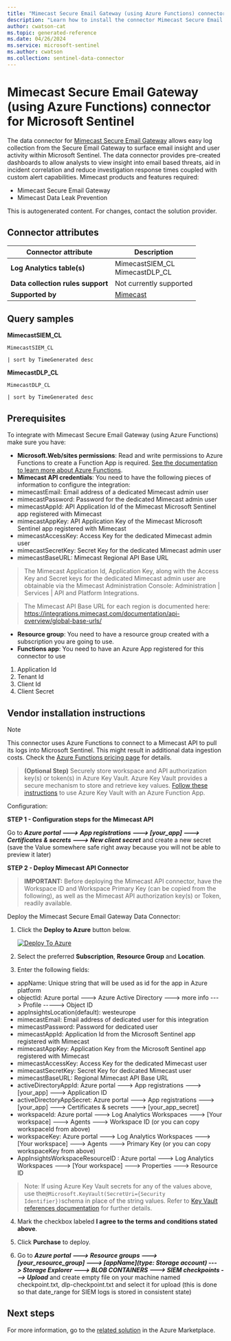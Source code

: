 ```yaml
---
title: "Mimecast Secure Email Gateway (using Azure Functions) connector for Microsoft Sentinel"
description: "Learn how to install the connector Mimecast Secure Email Gateway (using Azure Functions) to connect your data source to Microsoft Sentinel."
author: cwatson-cat
ms.topic: generated-reference
ms.date: 04/26/2024
ms.service: microsoft-sentinel
ms.author: cwatson
ms.collection: sentinel-data-connector
---
```


# Mimecast Secure Email Gateway (using Azure Functions) connector for Microsoft Sentinel

The data connector for [Mimecast Secure Email Gateway](https://community.mimecast.com/discussion/3421/how-to-integrate-mimecast-with-azure-sentinel/p1) allows easy log collection from the Secure Email Gateway to surface email insight and user activity within Microsoft Sentinel. The data connector provides pre-created dashboards to allow analysts to view insight into email based threats, aid in incident correlation and reduce investigation response times coupled with custom alert capabilities. Mimecast products and features required: 
- Mimecast Secure Email Gateway 
- Mimecast Data Leak Prevention
 

This is autogenerated content. For changes, contact the solution provider.

## Connector attributes

| Connector attribute | Description |
| --- | --- |
| **Log Analytics table(s)** | MimecastSIEM_CL<br/> MimecastDLP_CL<br/> |
| **Data collection rules support** | Not currently supported |
| **Supported by** | [Mimecast](https://community.mimecast.com/discussion/2738/how-do-i-contact-support) |

## Query samples

**MimecastSIEM_CL**

   ```kusto
MimecastSIEM_CL

   | sort by TimeGenerated desc
   ```

**MimecastDLP_CL**

   ```kusto
MimecastDLP_CL

   | sort by TimeGenerated desc
   ```



## Prerequisites

To integrate with Mimecast Secure Email Gateway (using Azure Functions) make sure you have: 

- **Microsoft.Web/sites permissions**: Read and write permissions to Azure Functions to create a Function App is required. [See the documentation to learn more about Azure Functions](/azure/azure-functions/).
- **Mimecast API credentials**: You need to have the following pieces of information to configure the integration:
- mimecastEmail: Email address of a dedicated Mimecast admin user
- mimecastPassword: Password for the dedicated Mimecast admin user
- mimecastAppId: API Application Id of the Mimecast Microsoft Sentinel app registered with Mimecast
- mimecastAppKey: API Application Key of the Mimecast Microsoft Sentinel app registered with Mimecast
- mimecastAccessKey: Access Key for the dedicated Mimecast admin user
- mimecastSecretKey: Secret Key for the dedicated Mimecast admin user
- mimecastBaseURL: Mimecast Regional API Base URL

> The Mimecast Application Id, Application Key, along with the Access Key and Secret keys for the dedicated Mimecast admin user are obtainable via the Mimecast Administration Console: Administration | Services | API and Platform Integrations.

> The Mimecast API Base URL for each region is documented here: https://integrations.mimecast.com/documentation/api-overview/global-base-urls/
- **Resource group**: You need to have a resource group created with a subscription you are going to use.
- **Functions app**: You need to have an Azure App registered for this connector to use
1. Application Id
2. Tenant Id
3. Client Id
4. Client Secret


## Vendor installation instructions


> [!NOTE]
   >  This connector uses Azure Functions to connect to a Mimecast API to pull its logs into Microsoft Sentinel. This might result in additional data ingestion costs. Check the [Azure Functions pricing page](https://azure.microsoft.com/pricing/details/functions/) for details.


>**(Optional Step)** Securely store workspace and API authorization key(s) or token(s) in Azure Key Vault. Azure Key Vault provides a secure mechanism to store and retrieve key values. [Follow these instructions](/azure/app-service/app-service-key-vault-references) to use Azure Key Vault with an Azure Function App.

Configuration:

**STEP 1 - Configuration steps for the Mimecast API**

Go to ***Azure portal ---> App registrations ---> [your_app] ---> Certificates & secrets ---> New client secret*** and create a new secret (save the Value somewhere safe right away because you will not be able to preview it later)


**STEP 2 - Deploy Mimecast API Connector**

>**IMPORTANT:** Before deploying the Mimecast API connector, have the Workspace ID  and Workspace Primary Key (can be copied from the following), as well as the Mimecast API authorization key(s) or Token, readily available.



Deploy the Mimecast Secure Email Gateway Data Connector:


1. Click the **Deploy to Azure** button below. 

	[![Deploy To Azure](https://aka.ms/deploytoazurebutton)](https://aka.ms/sentinel-MimecastSEG-azuredeploy)
2. Select the preferred **Subscription**, **Resource Group** and **Location**. 
3. Enter the following fields:
 - appName: Unique string that will be used as id for the app in Azure platform
 - objectId: Azure portal ---> Azure Active Directory ---> more info ---> Profile -----> Object ID
 - appInsightsLocation(default): westeurope
 - mimecastEmail: Email address of dedicated user for this integration
 - mimecastPassword: Password for dedicated user
 - mimecastAppId: Application Id from the Microsoft Sentinel app registered with Mimecast
 - mimecastAppKey: Application Key from the Microsoft Sentinel app registered with Mimecast
 - mimecastAccessKey: Access Key for the dedicated Mimecast user
 - mimecastSecretKey: Secret Key for dedicated Mimecast user
 - mimecastBaseURL: Regional Mimecast API Base URL
 - activeDirectoryAppId: Azure portal ---> App registrations ---> [your_app] ---> Application ID
 - activeDirectoryAppSecret: Azure portal ---> App registrations ---> [your_app] ---> Certificates & secrets ---> [your_app_secret]
 - workspaceId: Azure portal ---> Log Analytics Workspaces ---> [Your workspace] ---> Agents ---> Workspace ID (or you can copy workspaceId from above) 
 - workspaceKey:  Azure portal ---> Log Analytics Workspaces ---> [Your workspace] ---> Agents ---> Primary Key (or you can copy workspaceKey from above) 
 - AppInsightsWorkspaceResourceID : Azure portal ---> Log Analytics Workspaces ---> [Your workspace] ---> Properties ---> Resource ID 

 >Note: If using Azure Key Vault secrets for any of the values above, use the`@Microsoft.KeyVault(SecretUri={Security Identifier})`schema in place of the string values. Refer to [Key Vault references documentation](/azure/app-service/app-service-key-vault-references) for further details.

4. Mark the checkbox labeled **I agree to the terms and conditions stated above**. 
5. Click **Purchase** to deploy.

6. Go to ***Azure portal ---> Resource groups ---> [your_resource_group] --->  [appName](type: Storage account) ---> Storage Explorer ---> BLOB CONTAINERS ---> SIEM checkpoints ---> Upload*** and create empty file on your machine named checkpoint.txt, dlp-checkpoint.txt and select it for upload (this is done so that date_range for SIEM logs is stored in consistent state)




## Next steps

For more information, go to the [related solution](https://azuremarketplace.microsoft.com/en-us/marketplace/apps/mimecastnorthamerica1584469118674.azure-sentinel-solution-mimecastseg?tab=Overview) in the Azure Marketplace.
